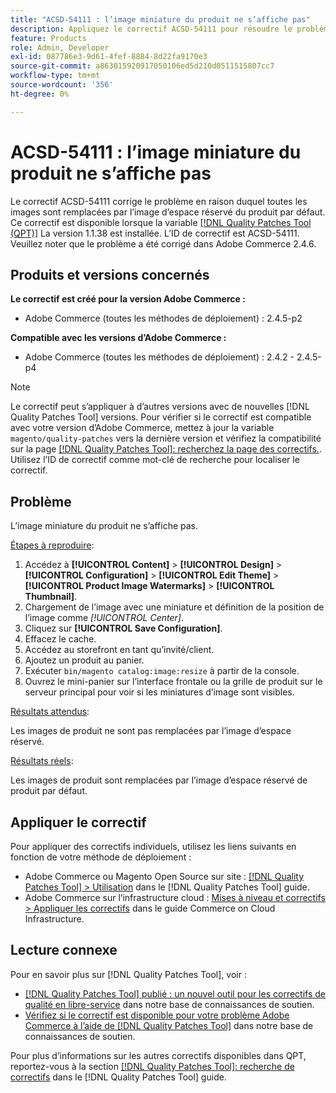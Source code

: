 ```yaml
---
title: "ACSD-54111 : l’image miniature du produit ne s’affiche pas"
description: Appliquez le correctif ACSD-54111 pour résoudre le problème Adobe Commerce en raison duquel toutes les images sont remplacées par l’image d’espace réservé du produit par défaut.
feature: Products
role: Admin, Developer
exl-id: 087786e3-9d61-4fef-8884-8d22fa9170e3
source-git-commit: a863015920917050106ed5d210d0511515807cc7
workflow-type: tm+mt
source-wordcount: '356'
ht-degree: 0%

---
```


# ACSD-54111 : l’image miniature du produit ne s’affiche pas

Le correctif ACSD-54111 corrige le problème en raison duquel toutes les images sont remplacées par l’image d’espace réservé du produit par défaut. Ce correctif est disponible lorsque la variable [[!DNL Quality Patches Tool (QPT)]](/help/announcements/adobe-commerce-announcements/magento-quality-patches-released-new-tool-to-self-serve-quality-patches.md) La version 1.1.38 est installée. L’ID de correctif est ACSD-54111. Veuillez noter que le problème a été corrigé dans Adobe Commerce 2.4.6.

## Produits et versions concernés

**Le correctif est créé pour la version Adobe Commerce :**

* Adobe Commerce (toutes les méthodes de déploiement) : 2.4.5-p2

**Compatible avec les versions d’Adobe Commerce :**

* Adobe Commerce (toutes les méthodes de déploiement) : 2.4.2 - 2.4.5-p4

>[!NOTE]
>
>Le correctif peut s’appliquer à d’autres versions avec de nouvelles [!DNL Quality Patches Tool] versions. Pour vérifier si le correctif est compatible avec votre version d’Adobe Commerce, mettez à jour la variable `magento/quality-patches` vers la dernière version et vérifiez la compatibilité sur la page [[!DNL Quality Patches Tool]: recherchez la page des correctifs.](https://experienceleague.adobe.com/tools/commerce-quality-patches/index.html). Utilisez l’ID de correctif comme mot-clé de recherche pour localiser le correctif.

## Problème

L’image miniature du produit ne s’affiche pas.

<u>Étapes à reproduire</u>:

1. Accédez à **[!UICONTROL Content]** > **[!UICONTROL Design]** > **[!UICONTROL Configuration]** > **[!UICONTROL Edit Theme]** > **[!UICONTROL Product Image Watermarks]** > **[!UICONTROL Thumbnail]**.
1. Chargement de l’image avec une miniature et définition de la position de l’image comme *[!UICONTROL Center]*.
1. Cliquez sur **[!UICONTROL Save Configuration]**.
1. Effacez le cache.
1. Accédez au storefront en tant qu’invité/client.
1. Ajoutez un produit au panier.
1. Exécuter `bin/magento catalog:image:resize` à partir de la console.
1. Ouvrez le mini-panier sur l’interface frontale ou la grille de produit sur le serveur principal pour voir si les miniatures d’image sont visibles.

<u>Résultats attendus</u>:

Les images de produit ne sont pas remplacées par l’image d’espace réservé.

<u>Résultats réels</u>:

Les images de produit sont remplacées par l’image d’espace réservé de produit par défaut.

## Appliquer le correctif

Pour appliquer des correctifs individuels, utilisez les liens suivants en fonction de votre méthode de déploiement :

* Adobe Commerce ou Magento Open Source sur site : [[!DNL Quality Patches Tool] > Utilisation](https://experienceleague.adobe.com/docs/commerce-operations/tools/quality-patches-tool/usage.html) dans le [!DNL Quality Patches Tool] guide.
* Adobe Commerce sur l’infrastructure cloud : [Mises à niveau et correctifs > Appliquer les correctifs](https://experienceleague.adobe.com/docs/commerce-cloud-service/user-guide/develop/upgrade/apply-patches.html) dans le guide Commerce on Cloud Infrastructure.

## Lecture connexe

Pour en savoir plus sur [!DNL Quality Patches Tool], voir :

* [[!DNL Quality Patches Tool] publié : un nouvel outil pour les correctifs de qualité en libre-service](/help/announcements/adobe-commerce-announcements/magento-quality-patches-released-new-tool-to-self-serve-quality-patches.md) dans notre base de connaissances de soutien.
* [Vérifiez si le correctif est disponible pour votre problème Adobe Commerce à l’aide de [!DNL Quality Patches Tool]](/help/support-tools/patches-available-in-qpt-tool/check-patch-for-magento-issue-with-magento-quality-patches.md) dans notre base de connaissances de soutien.

Pour plus d’informations sur les autres correctifs disponibles dans QPT, reportez-vous à la section [[!DNL Quality Patches Tool]: recherche de correctifs](https://experienceleague.adobe.com/tools/commerce-quality-patches/index.html) dans le [!DNL Quality Patches Tool] guide.
